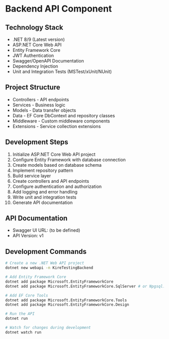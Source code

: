 # Backend API Component

## Technology Stack
- .NET 8/9 (Latest version)
- ASP.NET Core Web API
- Entity Framework Core
- JWT Authentication
- Swagger/OpenAPI Documentation
- Dependency Injection
- Unit and Integration Tests (MSTest/xUnit/NUnit)

## Project Structure
- Controllers - API endpoints
- Services - Business logic
- Models - Data transfer objects
- Data - EF Core DbContext and repository classes
- Middleware - Custom middleware components
- Extensions - Service collection extensions

## Development Steps
1. Initialize ASP.NET Core Web API project
2. Configure Entity Framework with database connection
3. Create models based on database schema
4. Implement repository pattern
5. Build service layer
6. Create controllers and API endpoints
7. Configure authentication and authorization
8. Add logging and error handling
9. Write unit and integration tests
10. Generate API documentation

## API Documentation
- Swagger UI URL: (to be defined)
- API Version: v1

## Development Commands

```bash
# Create a new .NET Web API project
dotnet new webapi -n KireTestingBackend

# Add Entity Framework Core
dotnet add package Microsoft.EntityFrameworkCore
dotnet add package Microsoft.EntityFrameworkCore.SqlServer # or Npgsql.EntityFrameworkCore.PostgreSQL

# Add EF Core Tools
dotnet add package Microsoft.EntityFrameworkCore.Tools
dotnet add package Microsoft.EntityFrameworkCore.Design

# Run the API
dotnet run

# Watch for changes during development
dotnet watch run
```
